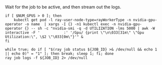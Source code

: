 
Wait for the job to be active, and then stream out the logs.

```shell
if [ $NUM_GPUS > 0 ]; then
    kubectl get pod -l ray-user-node-type=rayWorkerType -n nvidia-gpu-operator -o name  | xargs -I {} -n1 kubectl exec -n nvidia-gpu-operator {} -- sh -c "nvidia-smi -q -d UTILIZATION -lms 5000 | awk -W interactive -F '           :' '/Gpu/ {print \"\n\033[31m\" \"Gpu Utilization:\", \$2 \"\033[0m\"}'" &
fi
```

```shell
while true; do if [ "$(ray job status ${JOB_ID} >& /dev/null && echo 1 || echo 0)" = "1" ]; then break; sleep 1; fi; done
ray job logs -f ${JOB_ID} 2> /dev/null
```
